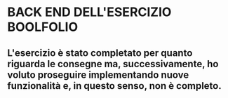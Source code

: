 # BACK END DELL'ESERCIZIO BOOLFOLIO #

## L'esercizio è stato completato per quanto riguarda le consegne ma, successivamente, ho voluto proseguire implementando nuove funzionalità e, in questo senso, non è completo. ##

